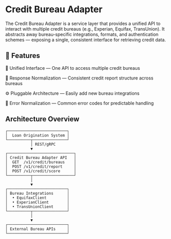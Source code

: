 # Credit Bureau Adapter

The Credit Bureau Adapter is a service layer that provides a unified API to interact with multiple credit bureaus (e.g., Experian, Equifax, TransUnion).
It abstracts away bureau-specific integrations, formats, and authentication schemes — exposing a single, consistent interface for retrieving credit data.

## 🚀 Features

🔄 Unified Interface — One API to access multiple credit bureaus

🧠 Response Normalization — Consistent credit report structure across bureaus

⚙️ Pluggable Architecture — Easily add new bureau integrations

🧰 Error Normalization — Common error codes for predictable handling


## Architecture Overview
```
┌──────────────────────────┐
│  Loan Origination System │
└──────────┬───────────────┘
           │ REST/gRPC
           ▼
┌─────────────────────────────┐
│ Credit Bureau Adapter API   │
│  GET  /v1/credit/bureaus    │
│  POST /v1/credit/report     │
│  POST /v1/credit/score      │
└──────────┬──────────────────┘
           │
           ▼
┌──────────────────────────┐
│ Bureau Integrations      │
│  • EquifaxClient         │
│  • ExperianClient        │
│  • TransUnionClient      │
└──────────┬───────────────┘
           │
           ▼
┌──────────────────────────┐
│ External Bureau APIs     │
└──────────────────────────┘
```